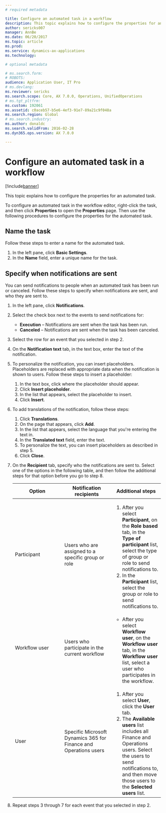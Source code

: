 ```yaml
---
# required metadata

title: Configure an automated task in a workflow
description: This topic explains how to configure the properties for an automated task.
author: sericks007
manager: AnnBe
ms.date: 06/20/2017
ms.topic: article
ms.prod: 
ms.service: dynamics-ax-applications
ms.technology: 

# optional metadata

# ms.search.form: 
# ROBOTS: 
audience: Application User, IT Pro
# ms.devlang: 
ms.reviewer: sericks
ms.search.scope: Core, AX 7.0.0, Operations, UnifiedOperations
# ms.tgt_pltfrm: 
ms.custom: 192061
ms.assetid: c0aceb57-b5e6-4ef3-91e7-89a21c9f048a
ms.search.region: Global
# ms.search.industry: 
ms.author: donaldc
ms.search.validFrom: 2016-02-28
ms.dyn365.ops.version: AX 7.0.0

---
```


# Configure an automated task in a workflow

[!include[banner](../includes/banner.md)]


This topic explains how to configure the properties for an automated task.

To configure an automated task in the workflow editor, right-click the task, and then click **Properties** to open the **Properties** page. Then use the following procedures to configure the properties for the automated task.

## Name the task
Follow these steps to enter a name for the automated task.

1.  In the left pane, click **Basic Settings**.
2.  In the **Name** field, enter a unique name for the task.

## Specify when notifications are sent
You can send notifications to people when an automated task has been run or canceled. Follow these steps to specify when notifications are sent, and who they are sent to.

1.  In the left pane, click **Notifications**.
2.  Select the check box next to the events to send notifications for:
    -   **Execution** – Notifications are sent when the task has been run.
    -   **Canceled** – Notifications are sent when the task has been canceled.

3.  Select the row for an event that you selected in step 2.
4.  On the **Notification text** tab, in the text box, enter the text of the notification.
5.  To personalize the notification, you can insert placeholders. Placeholders are replaced with appropriate data when the notification is shown to users. Follow these steps to insert a placeholder:
    1.  In the text box, click where the placeholder should appear.
    2.  Click **Insert placeholder**.
    3.  In the list that appears, select the placeholder to insert.
    4.  Click **Insert**.

6.  To add translations of the notification, follow these steps:
    1.  Click **Translations**.
    2.  On the page that appears, click **Add**.
    3.  In the list that appears, select the language that you're entering the text in.
    4.  In the **Translated text** field, enter the text.
    5.  To personalize the text, you can insert placeholders as described in step 5.
    6.  Click **Close**.

7.  On the **Recipient** tab, specify who the notifications are sent to. Select one of the options in the following table, and then follow the additional steps for that option before you go to step 8.
    <table>
    <colgroup>
    <col width="33%" />
    <col width="33%" />
    <col width="33%" />
    </colgroup>
    <thead>
    <tr class="header">
    <th>Option</th>
    <th>Notification recipients</th>
    <th>Additional steps</th>
    </tr>
    </thead>
    <tbody>
    <tr class="odd">
    <td>Participant</td>
    <td>Users who are assigned to a specific group or role</td>
    <td><ol>
    <li>After you select <strong>Participant</strong>, on the <strong>Role based</strong> tab, in the <strong>Type of participant</strong> list, select the type of group or role to send notifications to.</li>
    <li>In the <strong>Participant</strong> list, select the group or role to send notifications to.</li>
    </ol></td>
    </tr>
    <tr class="even">
    <td>Workflow user</td>
    <td>Users who participate in the current workflow</td>
    <td><ul>
    <li>After you select <strong>Workflow user</strong>, on the <strong>Workflow user</strong> tab, in the <strong>Workflow user</strong> list, select a user who participates in the workflow.</li>
    </ul></td>
    </tr>
    <tr class="odd">
    <td>User</td>
    <td>Specific Microsoft Dynamics 365 for Finance and Operations users</td>
    <td><ol>
    <li>After you select <strong>User</strong>, click the <strong>User</strong> tab.</li>
    <li>The <strong>Available users</strong> list includes all Finance and Operations users. Select the users to send notifications to, and then move those users to the <strong>Selected users</strong> list.</li>
    </ol></td>
    </tr>
    </tbody>
    </table>

8.  Repeat steps 3 through 7 for each event that you selected in step 2.




